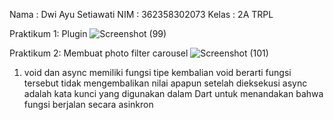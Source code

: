Nama : Dwi Ayu Setiawati
NIM : 362358302073
Kelas : 2A TRPL

Praktikum 1: Plugin
![Screenshot (99)](https://github.com/user-attachments/assets/e631ec8c-34b4-45b1-b1da-1ea7e50b261b)

Praktikum 2: Membuat photo filter carousel
![Screenshot (101)](https://github.com/user-attachments/assets/e82e4500-2375-4fc8-830b-b48018fc88d1)

1. void dan async
   memiliki fungsi tipe kembalian void berarti fungsi tersebut tidak mengembalikan nilai apapun setelah dieksekusi
   async adalah kata kunci yang digunakan dalam Dart untuk menandakan bahwa fungsi berjalan secara asinkron
